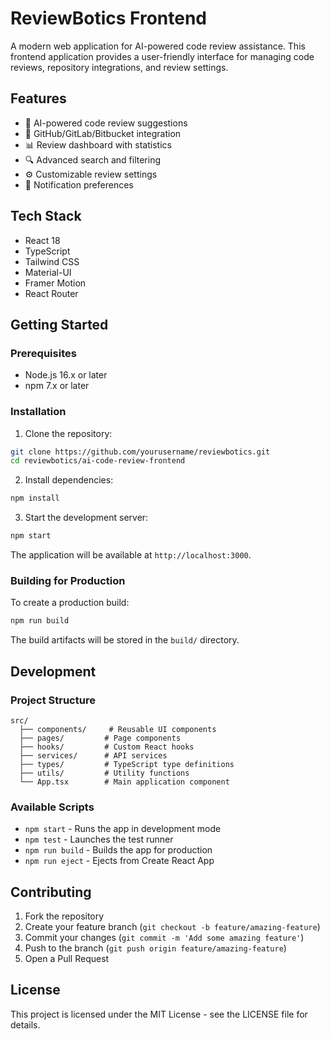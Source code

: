 # ReviewBotics Frontend

A modern web application for AI-powered code review assistance. This frontend application provides a user-friendly interface for managing code reviews, repository integrations, and review settings.

## Features

- 🎯 AI-powered code review suggestions
- 🔄 GitHub/GitLab/Bitbucket integration
- 📊 Review dashboard with statistics
- 🔍 Advanced search and filtering
- ⚙️ Customizable review settings
- 🔔 Notification preferences

## Tech Stack

- React 18
- TypeScript
- Tailwind CSS
- Material-UI
- Framer Motion
- React Router

## Getting Started

### Prerequisites

- Node.js 16.x or later
- npm 7.x or later

### Installation

1. Clone the repository:
```bash
git clone https://github.com/yourusername/reviewbotics.git
cd reviewbotics/ai-code-review-frontend
```

2. Install dependencies:
```bash
npm install
```

3. Start the development server:
```bash
npm start
```

The application will be available at `http://localhost:3000`.

### Building for Production

To create a production build:

```bash
npm run build
```

The build artifacts will be stored in the `build/` directory.

## Development

### Project Structure

```
src/
  ├── components/     # Reusable UI components
  ├── pages/         # Page components
  ├── hooks/         # Custom React hooks
  ├── services/      # API services
  ├── types/         # TypeScript type definitions
  ├── utils/         # Utility functions
  └── App.tsx        # Main application component
```

### Available Scripts

- `npm start` - Runs the app in development mode
- `npm test` - Launches the test runner
- `npm run build` - Builds the app for production
- `npm run eject` - Ejects from Create React App

## Contributing

1. Fork the repository
2. Create your feature branch (`git checkout -b feature/amazing-feature`)
3. Commit your changes (`git commit -m 'Add some amazing feature'`)
4. Push to the branch (`git push origin feature/amazing-feature`)
5. Open a Pull Request

## License

This project is licensed under the MIT License - see the LICENSE file for details.
